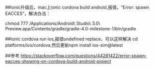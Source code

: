 
##ionic升级后，mac上ionic cordova build android,报错，“Error: spawn EACCES”，解决办法：

chmod 777 /Applications/Android\ Studio\ 3.0\ Preview.app/Contents/gradle/gradle-4.0-milestone-1/bin/gradle

##ionic cordova run ios,报错undefined replace，可以这样解决
cd platforms/ios/cordova,然后更新npm install ios-sim@latest

##参考 
https://stackoverflow.com/questions/44281422/error-spawn-eacces-showing-on-cordova-build-android-project
